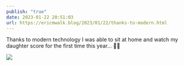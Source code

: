 ```yaml
---
publish: "true"
date: 2023-01-22 20:51:03
url: https://ericmwalk.blog/2023/01/22/thanks-to-modern.html
---
```


Thanks to modern technology I was able to sit at home and watch my daughter score for the first time this year… 🏒🎉

![](https://ericmwalk.blog/uploads/2023/48d1b827fd.jpg)